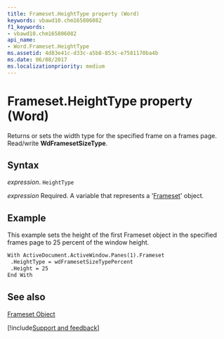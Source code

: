 ```yaml
---
title: Frameset.HeightType property (Word)
keywords: vbawd10.chm165806082
f1_keywords:
- vbawd10.chm165806082
api_name:
- Word.Frameset.HeightType
ms.assetid: 4d83e41c-d33c-a5b8-853c-e7581170ba4b
ms.date: 06/08/2017
ms.localizationpriority: medium
---
```



# Frameset.HeightType property (Word)

Returns or sets the width type for the specified frame on a frames page. Read/write **WdFramesetSizeType**.


## Syntax

_expression_. `HeightType`

_expression_ Required. A variable that represents a '[Frameset](Word.Frameset.md)' object.


## Example

This example sets the height of the first Frameset object in the specified frames page to 25 percent of the window height.


```vb
With ActiveDocument.ActiveWindow.Panes(1).Frameset 
 .HeightType = wdFramesetSizeTypePercent 
 .Height = 25 
End With
```


## See also


[Frameset Object](Word.Frameset.md)

[!include[Support and feedback](~/includes/feedback-boilerplate.md)]